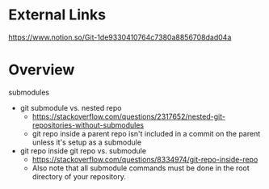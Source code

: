 

# External Links

https://www.notion.so/Git-1de9330410764c7380a8856708dad04a


# Overview

submodules
- git submodule vs. nested repo
	- https://stackoverflow.com/questions/2317652/nested-git-repositories-without-submodules
	- git repo inside a parent repo isn't included in a commit on the parent unless it's setup as a submodule
- git repo inside git repo vs. submodule
	- https://stackoverflow.com/questions/8334974/git-repo-inside-repo
	- Also note that all submodule commands must be done in the root directory of your repository.